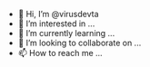 - 👋 Hi, I’m @virusdevta
- 👀 I’m interested in ...
- 🌱 I’m currently learning ...
- 💞️ I’m looking to collaborate on ...
- 📫 How to reach me ...

<!---
virusdevta/virusdevta is a ✨ special ✨ repository because its `README.md` (this file) appears on your GitHub profile.
You can click the Preview link to take a look at your changes.
--->
